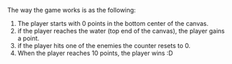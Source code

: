 The way the game works is as the following:
1. The player starts with 0 points in the bottom center of the canvas.
2. if the player reaches the water (top end of the canvas), the player gains a point.
3. if the player hits one of the enemies the counter resets to 0.
4. When the player reaches 10 points, the player wins :D